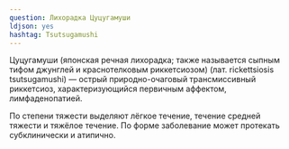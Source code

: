 ```yaml
---
question: Лихорадка Цуцугамуши
ldjson: yes
hashtag: Tsutsugamushi
---
```


Цуцугамуши (японская речная лихорадка; также называется сыпным тифом джунглей и краснотелковым риккетсиозом) (лат. rickettsiosis tsutsugamushi) — острый природно-очаговый трансмиссивный риккетсиоз, характеризующийся первичным аффектом, лимфаденопатией.

По степени тяжести выделяют лёгкое течение, течение средней тяжести и тяжёлое течение. По форме заболевание может протекать субклинически и атипично.